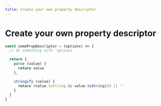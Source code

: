 ```yaml
---
title: Create your own property descriptor
---
```


# Create your own property descriptor

~~~ js
const somePropDescriptor = (options) => {
  // do something with `options`

  return {
    parse (value) {
      return value
    },

    stringify (value) {
      return (value.toString && value.toString()) || ''
    }
  }
}
~~~